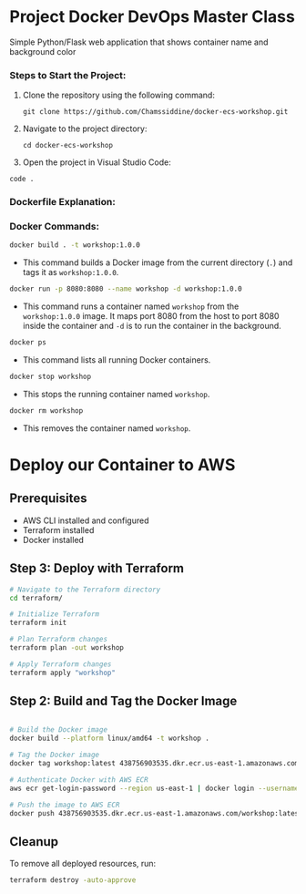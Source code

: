 # Project Docker DevOps Master Class
Simple Python/Flask web application that shows container name and background color


### Steps to Start the Project:

1. Clone the repository using the following command:
   ```
   git clone https://github.com/Chamssiddine/docker-ecs-workshop.git
   ```

2. Navigate to the project directory:
   ```
   cd docker-ecs-workshop
   ```

3.  Open the project in Visual Studio Code:
   ```
   code .
   ```

### Dockerfile Explanation:


### Docker Commands:

```bash
docker build . -t workshop:1.0.0
```
- This command builds a Docker image from the current directory (`.`) and tags it as `workshop:1.0.0`.

```bash
docker run -p 8080:8080 --name workshop -d workshop:1.0.0
```
- This command runs a container named `workshop` from the `workshop:1.0.0` image. It maps port 8080 from the host to port 8080 inside the container and `-d` is to run the container in the background.

```bash
docker ps
```
- This command lists all running Docker containers.

```bash
docker stop workshop
```
- This stops the running container named `workshop`.

```bash
docker rm workshop
```
- This removes the container named `workshop`.


# Deploy our Container to AWS

## Prerequisites
- AWS CLI installed and configured
- Terraform installed
- Docker installed



## Step 3: Deploy with Terraform

```sh
# Navigate to the Terraform directory
cd terraform/

# Initialize Terraform
terraform init

# Plan Terraform changes
terraform plan -out workshop

# Apply Terraform changes
terraform apply "workshop"
```

## Step 2: Build and Tag the Docker Image

```sh

# Build the Docker image
docker build --platform linux/amd64 -t workshop .

# Tag the Docker image
docker tag workshop:latest 438756903535.dkr.ecr.us-east-1.amazonaws.com/workshop:latest

# Authenticate Docker with AWS ECR
aws ecr get-login-password --region us-east-1 | docker login --username AWS --password-stdin 438756903535.dkr.ecr.us-east-1.amazonaws.com

# Push the image to AWS ECR
docker push 438756903535.dkr.ecr.us-east-1.amazonaws.com/workshop:latest
```

## Cleanup
To remove all deployed resources, run:

```sh
terraform destroy -auto-approve
```